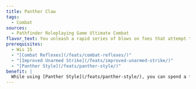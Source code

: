 ```yaml
---
title: Panther Claw
tags:
  - Combat
sources:
  - Pathfinder Roleplaying Game Ultimate Combat
flavor_text: You unleash a rapid series of blows on foes that attempt to attack you when you move.
prerequisites:
  - Wis 15
  - "[Combat Reflexes](/feats/combat-reflexes/)"
  - "[Improved Unarmed Strike](/feats/improved-unarmed-strike/)"
  - "[Panther Style](/feats/panther-style/)"
benefit: |
  While using [Panther Style](/feats/panther-style/), you can spend a free action, instead of spending a swift action, to make a retaliatory unarmed strike. You can make a number of retaliatory unarmed strikes on your turn equal to your Wisdom modifier.
---
```


